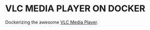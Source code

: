 # VLC MEDIA PLAYER ON DOCKER

Dockerizing the awesome [VLC Media Player](https://www.videolan.org/).
